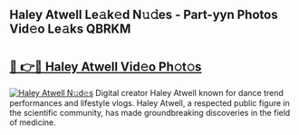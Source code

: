 ## Haley Atwell Le𝚊k𝚎d N𝚞𝚍es - Part-yyn Photos Vid𝚎o Le𝚊ks QBRKM

# <h2><a href="http://fbdrzum.evod.top/?m=Haley+Atwell">🔗 👉🔴 Haley Atwell Vid𝚎o Ph𝚘t𝚘s</a></h2>

[![Haley Atwell N𝚞d𝚎s](https://i.imgur.com/8V9OHl7.gif)](http://fbdrzum.evod.top/?m=Haley+Atwell)
Digital creator Haley Atwell known for dance trend performances and lifestyle vlogs. Haley Atwell, a respected public figure in the scientific community, has made groundbreaking discoveries in the field of medicine. 
